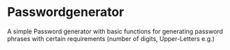 # Passwordgenerator
A simple Password generator with basic functions for generating password phrases with certain requirements (number of digits, Upper-Letters e.g.)
